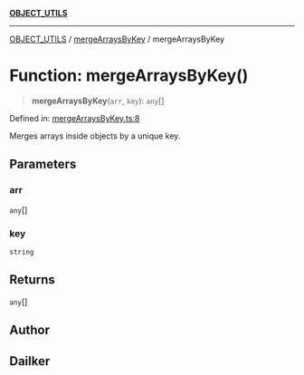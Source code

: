 [**OBJECT_UTILS**](../../README.md)

***

[OBJECT_UTILS](../../README.md) / [mergeArraysByKey](../README.md) / mergeArraysByKey

# Function: mergeArraysByKey()

> **mergeArraysByKey**(`arr`, `key`): `any`[]

Defined in: [mergeArraysByKey.ts:8](https://github.com/dailker/everyutil/blob/54be0bab567ca8e189c5982902c59f3b7981d51d/src/object/mergeArraysByKey.ts#L8)

Merges arrays inside objects by a unique key.

## Parameters

### arr

`any`[]

### key

`string`

## Returns

`any`[]

## Author

## Dailker

